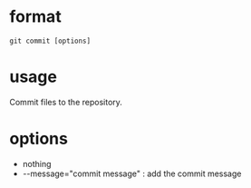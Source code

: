 # format

`git commit [options]`
# usage

  Commit files to the repository.
# options

- nothing
-  --message="commit message" : add the commit message